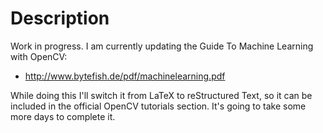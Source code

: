 # Description

Work in progress. I am currently updating the Guide To Machine Learning with OpenCV:
    
* http://www.bytefish.de/pdf/machinelearning.pdf
    
While doing this I'll switch it from LaTeX to reStructured Text, so it can be included in the official OpenCV tutorials section. It's going to take some more days to complete it.
